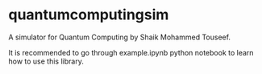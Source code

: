 # quantumcomputingsim

A simulator for Quantum Computing by Shaik Mohammed Touseef.

It is recommended to go through example.ipynb python notebook to learn how to use this library.
